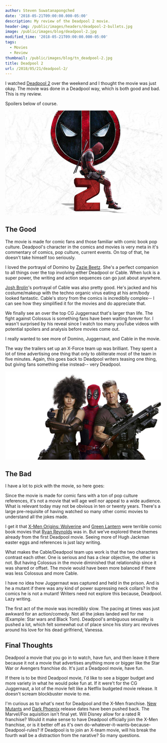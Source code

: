 ```yaml
---
author: Steven Suwatanapongched
date: '2018-05-21T09:00:00.000-05:00'
description: My review of the Deadpool 2 movie.
header-img: /public/images/headers/deadpool-2-bullets.jpg
image: /public/images/blog/deadpool-2.jpg
modified_time: '2018-05-21T09:00:00.000-05:00'
tags:
  - Movies
  - Review
thumbnail: /public/images/blog/tn_deadpool-2.jpg
title: Deadpool 2
url: /2018/05/21/deadpool-2/
---
```



I watched [Deadpool 2](https://www.imdb.com/title/tt5463162/) over the weekend and I thought the movie was just okay. The movie was done in a Deadpool way, which is both good and bad. This is my review.

Spoilers below of course.

![Deadpool 2](/public/images/blog/deadpool-2.jpg)

## The Good

The movie is made for comic fans and those familiar with comic book pop culture. Deadpool's character in the comics and movies is very meta in it's commentary of comics, pop culture, current events. On top of that, he doesn't take himself too seriously.

I loved the portrayal of Domino by [Zazie Beetz](https://www.imdb.com/name/nm5939164/). She's a perfect companion to all things over the top involving either Deadpool or Cable. When luck is a super power, the writing and action sequences can go just about anywhere.

[Josh Brolin](https://www.imdb.com/name/nm0000982/)'s portrayal of Cable was also pretty good. He's jacked and his costume/makeup with the techno organic virus eating at his arm/body looked fantastic. Cable's story from the comics is incrediblly complex-- I can see how they simplified it for the movies and do appreciate that.

We finally see an over the top CG Juggernaut that's larger than life. The fight against Colossus is something fans have been waiting forever for. I wasn't surprised by his reveal since I watch too many youTube videos with potential spoilers and analysis before movies come out.

I really wanted to see more of Domino, Juggernaut, and Cable in the movie.

The way the trailers set up an X-Force team up was brilliant. They spent a lot of time advertising one thing that only to obliterate most of the team in five minutes. Again, this goes back to Deadpool writers teasing one thing, but giving fans something else instead-- very Deadpool.

![Domino, Deadpool, and Cable](/public/images/blog/deadpool-2-domino-cable.jpg)

## The Bad

I have a lot to pick with the movie, so here goes:

Since the movie is made for comic fans with a ton of pop culture references, it's not a movie that will age well nor appeal to a wide audience. What is relevant today may not be obvious in ten or twenty years. There's a large pre-requisite of having watched so many other comic movies to understand all the jokes made.

I get it that [X-Men Origins: Wolverine](https://www.imdb.com/title/tt0458525/) and [Green Lantern](https://www.imdb.com/title/tt1133985/) were terrible comic book movies that [Ryan Reynolds](https://www.imdb.com/name/nm0005351/) was in. But we've explored these themes already from the first Deadpool movie. Seeing more of Hugh Jackman easter eggs and references is just lazy writing.

What makes the Cable/Deadpool team ups work is that the two characters contrast each other. One is serious and has a clear objective, the other is not. But having Colossus in the movie diminished that relationship since it was shared or offset. The movie would have been more balanced if there was less Colossus and more Cable.

I have no idea how Juggernaut was captured and held in the prison. And is he a mutant if there was any kind of power supressing neck collars? In the comics he is not a mutant! Writers need not explore this because, Deadpool. Lazy writing.

The first act of the movie was incredibly slow. The pacing at times was just awkward for an action/comedy. Not all the jokes landed well for me (Example: Star wars and Black Tom). Deadpool's ambiguous sexuality is pushed a lot, which felt somewhat out of place since his story arc revolves around his love for his dead girlfriend, Vanessa.

## Final Thoughts

Deadpool a movie that you go in to watch, have fun, and then leave it there because it not a movie that advertises anything more or bigger like the Star War or Avengers franchise do. It's just a Deadpool movie, have fun.

If there is to be third Deadpool movie, I'd like to see a bigger budget and more variety in what he would poke fun at. If it were't for the CG Juggernaut, a lot of the movie felt like a Netflix budgeted movie release. It doesn't scream blockbuster movie to me.

I'm curious as to what's next for Deadpool and the X-Men franchise. [New Mutants](https://www.imdb.com/title/tt4682266/) and [Dark Phoenix](https://www.imdb.com/title/tt6565702/) release dates have been pushed back. The Marvel/Fox aquisition isn't final yet. Will Disney allow for a rated R franchise? Would it make sense to have Deadpool officially join the X-Men franchise, or is it better off as it's own do-whatever-it-wants-because-Deadpool-rules? If Deadpool is to join an X-team movie, will his break the fourth wall be a distraction from the narative? So many questions.